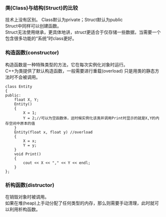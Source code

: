 ### 类(Class)与结构(Struct)的比较  
技术上没有区别。
Class默认为private；Struct默认为public  
Struct中同样可以创建函数。  
Struct无法使用继承，更具体地讲，struct更适合于仅存储一些数据，当需要一个包含很多功能的“系统”时class更好。  
  
### 构造函数(constructor)
构造函数是一种特殊类型的方法，它在每次实例化对象时运行。  
C++为类提供了默认构造函数，一般需要进行重载(overload)
只是用类的静态方法时不会被调用。  
```
class Entity
{
public:
	float X, Y;
	Entity() 
	{
		X = 1;
		Y = 2;//可以为空函数体，这时候实例化该类并调用Print时显示的就是X,Y的内存空间中原本的值
	}
	Entity(float x, float y) //overload
	{
		X = x;
		Y = y;
	}
	void Print()
	{
		cout << X << "," << Y << endl;
	}
};
```

### 析构函数(distructor)
在销毁对象时被调用。  
如果在堆(heap)上手动分配了任何类型的内存，那么则需要手动清理，此时就可以利用析构函数。
